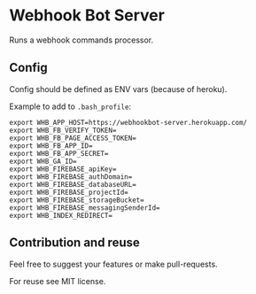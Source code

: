 # Webhook Bot Server

Runs a webhook commands processor.

## Config 

Config should be defined as ENV vars (because of heroku).

Example to add to `.bash_profile`:
```
export WHB_APP_HOST=https://webhookbot-server.herokuapp.com/
export WHB_FB_VERIFY_TOKEN=
export WHB_FB_PAGE_ACCESS_TOKEN=
export WHB_FB_APP_ID=
export WHB_FB_APP_SECRET=
export WHB_GA_ID=
export WHB_FIREBASE_apiKey=
export WHB_FIREBASE_authDomain=
export WHB_FIREBASE_databaseURL=
export WHB_FIREBASE_projectId=
export WHB_FIREBASE_storageBucket=
export WHB_FIREBASE_messagingSenderId=
export WHB_INDEX_REDIRECT=
```


## Contribution and reuse

Feel free to suggest your features or make pull-requests.

For reuse see MIT license.